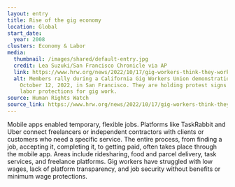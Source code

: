```yaml
---
layout: entry
title: Rise of the gig economy
location: Global
start_date:
  year: 2008
clusters: Economy & Labor
media:
  thumbnail: /images/shared/default-entry.jpg
  credit: Lea Suzuki/San Francisco Chronicle via AP
  link: https://www.hrw.org/news/2022/10/17/gig-workers-think-they-work-themselves-they-dont
  alt: Members rally during a California Gig Workers Union demonstration on
    October 12, 2022, in San Francisco. They are holding protest signs about
    labor protections for gig work.
source: Human Rights Watch
source_link: https://www.hrw.org/news/2022/10/17/gig-workers-think-they-work-themselves-they-dont
---
```

Mobile apps enabled temporary, flexible jobs. Platforms like TaskRabbit and Uber connect freelancers or independent contractors with clients or customers who need a specific service. The entire process, from finding a job, accepting it, completing it, to getting paid, often takes place through the mobile app. Areas include ridesharing, food and parcel delivery, task services, and freelance platforms. Gig workers have struggled with low wages, lack of platform transparency, and job security without benefits or minimum wage protections.
